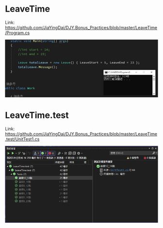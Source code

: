 # LeaveTime
Link: https://github.com/JiaYingDai/DJY.Bonus_Practices/blob/master/LeaveTime/Program.cs

![image](https://github.com/JiaYingDai/DJY.Bonus_Practices/blob/master/LeaveTime_screenshot.PNG)

# LeaveTime.test
Link: https://github.com/JiaYingDai/DJY.Bonus_Practices/blob/master/LeaveTime.test/UnitTest1.cs

![image](https://github.com/JiaYingDai/DJY.Bonus_Practices/blob/master/LeaveTime.test_screenshot.PNG)
